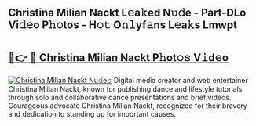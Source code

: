 ## Christina Milian Nackt L𝚎a𝚔ed N𝚞𝚍e - Part-DLo Vi𝚍𝚎o P𝚑𝚘tos - H𝚘𝚝 O𝚗𝚕yf𝚊ns L𝚎a𝚔s Lmwpt

# <h2><a href="http://kf7u9f.oniu.top/?m=Christina+Milian+Nackt">🔗👉 🔴 Christina Milian Nackt P𝚑ot𝚘𝚜 V𝚒d𝚎o</a></h2>

[![Christina Milian Nackt Nu𝚍e𝚜](https://i.imgur.com/0qMVB7G.gif)](http://kf7u9f.oniu.top/?m=Christina+Milian+Nackt)
Digital media creator and web entertainer Christina Milian Nackt, known for publishing dance and lifestyle tutorials through solo and collaborative dance presentations and brief videos. Courageous advocate Christina Milian Nackt, recognized for their bravery and dedication to standing up for important causes.  
